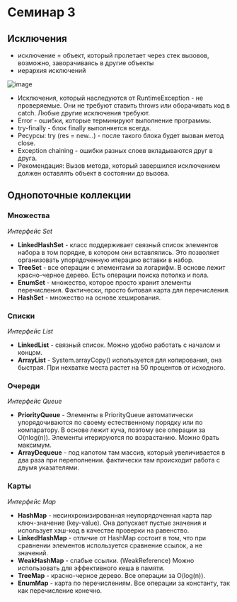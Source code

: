 # Семинар 3

## Исключения

* исключение = объект, который пролетает через стек вызовов, возможно, заворачиваясь в другие объекты
* иерархия исключений

![image](https://github.com/user-attachments/assets/c1550e94-1e36-47b3-9266-1d4706220582)

* Исключения, который наследуются от RuntimeException - не проверяемые. Они не требуют ставить throws или оборачивать код в catch. Любые другие исключения требуют.
* Error - ошибки, которые терминируют выполнение программы.
* try-finally - блок finally выполняется всегда.
* Ресурсы: try (res = new...) - после такого блока будет вызван метод close.
* Exception chaining - ошибки разных слоев вкладываются друг в друга.
* Рекомендация: Вызов метода, который завершился исключением должен оставлять объект в состоянии до вызова.

## Однопоточные коллекции

### Множества

*Интерфейс Set*

* **LinkedHashSet** - класс поддерживает связный список элементов набора в том порядке, в котором они вставлялись. Это позволяет организовать упорядоченную итерацию вставки в набор.
* **TreeSet** - все операции с элементами за логарифм. В основе лежит красно-черное дерево. Есть операции поиска потолка и пола.
* **EnumSet** - множество, которое просто хранит элементы перечисления. Фактически, просто битовая карта для перечисления.
* **HashSet** - множество на основе хеширования.

### Списки

*Интерфейс List*

* **LinkedList** - связный список. Можно удобно работать с началом и концом.
* **ArrayList** - System.arrayCopy() используется для копирования, она быстрая. При нехватке места растет на 50 процентов от исходного.

### Очереди

*Интерфейс Queue*

* **PriorityQueue** - Элементы в PriorityQueue автоматически упорядочиваются по своему естественному порядку или по компаратору. В основе лежит куча, поэтому все операции за O(nlog(n)). Элементы итерируются по возрастанию. Можно брать максимум.
* **ArrayDequeue** - под капотом там массив, который увеличивается в два раза при переполнении. фактически там происходит работа с двумя указателями.

### Карты

*Интерфейс Map*

* **HashMap** - несинхронизированная неупорядоченная карта пар ключ-значение (key-value). Она допускает пустые значения и использует хэш-код в качестве проверки на равенство.
* **LinkedHashMap** - отличие от HashMap состоит в том, что при сравнении элементов используется сравнение ссылок, а не значений.
* **WeakHashMap** - слабые ссылки. (WeakReference) Можно использовать для эффективного кеша в памяти.
* **TreeMap** - красно-черное дерево. Все операции за O(log(n)).
* **EnumMap** - карта по перечислениям. Все операции за константу, так как перечисление конечно.
